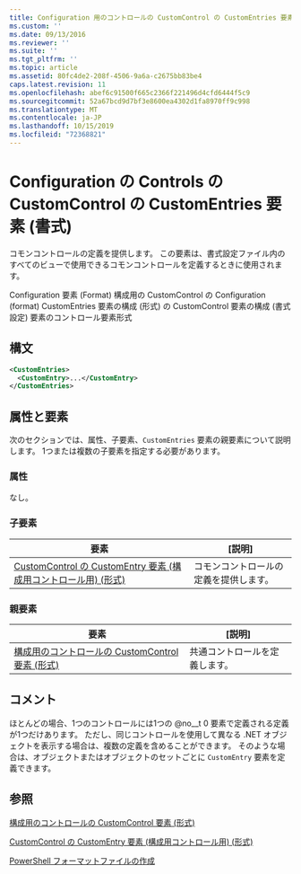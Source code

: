 ```yaml
---
title: Configuration 用のコントロールの CustomControl の CustomEntries 要素 (Format) |Microsoft Docs
ms.custom: ''
ms.date: 09/13/2016
ms.reviewer: ''
ms.suite: ''
ms.tgt_pltfrm: ''
ms.topic: article
ms.assetid: 80fc4de2-208f-4506-9a6a-c2675bb83be4
caps.latest.revision: 11
ms.openlocfilehash: abef6c91500f665c2366f221496d4cfd6444f5c9
ms.sourcegitcommit: 52a67bcd9d7bf3e8600ea4302d1fa8970ff9c998
ms.translationtype: MT
ms.contentlocale: ja-JP
ms.lasthandoff: 10/15/2019
ms.locfileid: "72368821"
---
```

# <a name="customentries-element-for-customcontrol-for-controls-for-configuration-format"></a>Configuration の Controls の CustomControl の CustomEntries 要素 (書式)

コモンコントロールの定義を提供します。 この要素は、書式設定ファイル内のすべてのビューで使用できるコモンコントロールを定義するときに使用されます。

Configuration 要素 (Format) 構成用の CustomControl の Configuration (format) CustomEntries 要素の構成 (形式) の CustomControl 要素の構成 (書式設定) 要素のコントロール要素形式

## <a name="syntax"></a>構文

```xml
<CustomEntries>
  <CustomEntry>...</CustomEntry>
</CustomEntries>

```

## <a name="attributes-and-elements"></a>属性と要素

次のセクションでは、属性、子要素、`CustomEntries` 要素の親要素について説明します。 1つまたは複数の子要素を指定する必要があります。

### <a name="attributes"></a>属性

なし。

### <a name="child-elements"></a>子要素

|要素|[説明]|
|-------------|-----------------|
|[CustomControl の CustomEntry 要素 (構成用コントロール用) (形式)](./customentry-element-for-customcontrol-for-controls-for-configuration-format.md)|コモンコントロールの定義を提供します。|

### <a name="parent-elements"></a>親要素

|要素|[説明]|
|-------------|-----------------|
|[構成用のコントロールの CustomControl 要素 (形式)](./customcontrol-element-for-control-for-controls-for-configuration-format.md)|共通コントロールを定義します。|

## <a name="remarks"></a>コメント

ほとんどの場合、1つのコントロールには1つの @no__t 0 要素で定義される定義が1つだけあります。 ただし、同じコントロールを使用して異なる .NET オブジェクトを表示する場合は、複数の定義を含めることができます。 そのような場合は、オブジェクトまたはオブジェクトのセットごとに `CustomEntry` 要素を定義できます。

## <a name="see-also"></a>参照

[構成用のコントロールの CustomControl 要素 (形式)](./customcontrol-element-for-control-for-controls-for-configuration-format.md)

[CustomControl の CustomEntry 要素 (構成用コントロール用) (形式)](./customentry-element-for-customcontrol-for-controls-for-configuration-format.md)

[PowerShell フォーマットファイルの作成](./writing-a-powershell-formatting-file.md)
